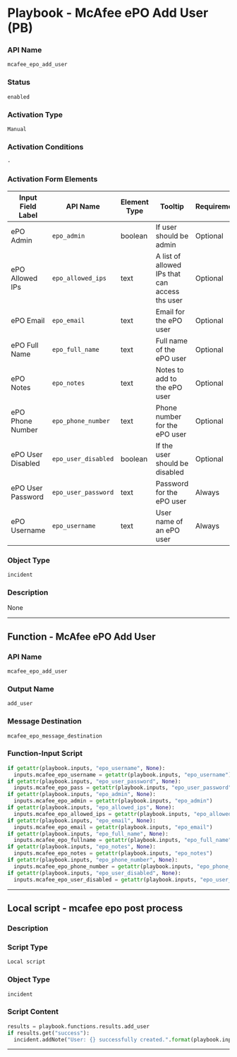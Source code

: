 <!--
    DO NOT MANUALLY EDIT THIS FILE
    THIS FILE IS AUTOMATICALLY GENERATED WITH resilient-sdk codegen
    Generated with resilient-sdk v51.0.0.2.575
-->

# Playbook - McAfee ePO Add User (PB)

### API Name
`mcafee_epo_add_user`

### Status
`enabled`

### Activation Type
`Manual`

### Activation Conditions
`-`

### Activation Form Elements
| Input Field Label | API Name | Element Type | Tooltip | Requirement |
| ----------------- | -------- | ------------ | ------- | ----------- |
| ePO Admin | `epo_admin` | boolean | If user should be admin | Optional |
| ePO Allowed IPs | `epo_allowed_ips` | text | A list of allowed IPs that can access ths user | Optional |
| ePO Email | `epo_email` | text | Email for the ePO user | Optional |
| ePO Full Name | `epo_full_name` | text | Full name of the ePO user | Optional |
| ePO Notes | `epo_notes` | text | Notes to add to the ePO user | Optional |
| ePO Phone Number | `epo_phone_number` | text | Phone number for the ePO user | Optional |
| ePO User Disabled | `epo_user_disabled` | boolean | If the user should be disabled | Optional |
| ePO User Password | `epo_user_password` | text | Password for the ePO user | Always |
| ePO Username | `epo_username` | text | User name of an ePO user | Always |

### Object Type
`incident`

### Description
None


---
## Function - McAfee ePO Add User

### API Name
`mcafee_epo_add_user`

### Output Name
`add_user`

### Message Destination
`mcafee_epo_message_destination`

### Function-Input Script
```python
if getattr(playbook.inputs, "epo_username", None):
  inputs.mcafee_epo_username = getattr(playbook.inputs, "epo_username")
if getattr(playbook.inputs, "epo_user_password", None):
  inputs.mcafee_epo_pass = getattr(playbook.inputs, "epo_user_password")
if getattr(playbook.inputs, "epo_admin", None):
  inputs.mcafee_epo_admin = getattr(playbook.inputs, "epo_admin")
if getattr(playbook.inputs, "epo_allowed_ips", None):
  inputs.mcafee_epo_allowed_ips = getattr(playbook.inputs, "epo_allowed_ips")
if getattr(playbook.inputs, "epo_email", None):
  inputs.mcafee_epo_email = getattr(playbook.inputs, "epo_email")
if getattr(playbook.inputs, "epo_full_name", None):
  inputs.mcafee_epo_fullname = getattr(playbook.inputs, "epo_full_name")
if getattr(playbook.inputs, "epo_notes", None):
  inputs.mcafee_epo_notes = getattr(playbook.inputs, "epo_notes")
if getattr(playbook.inputs, "epo_phone_number", None):
  inputs.mcafee_epo_phone_number = getattr(playbook.inputs, "epo_phone_number")
if getattr(playbook.inputs, "epo_user_disabled", None):
  inputs.mcafee_epo_user_disabled = getattr(playbook.inputs, "epo_user_disabled")
```

---

## Local script - mcafee epo post process

### Description


### Script Type
`Local script`

### Object Type
`incident`

### Script Content
```python
results = playbook.functions.results.add_user
if results.get("success"):
  incident.addNote("User: {} successfully created.".format(playbook.inputs.epo_username))
```

---

